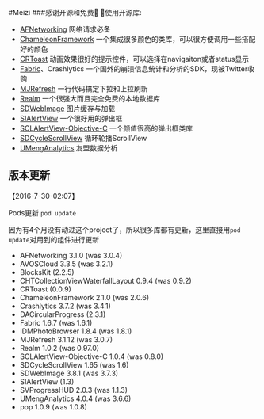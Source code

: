 #Meizi
###感谢开源和免费🌈
🍻使用开源库:

- [AFNetworking](https://leancloud.cn/docs/sdk_down.html) 网络请求必备
- [ChameleonFramework](https://github.com/ViccAlexander/Chameleon) 一个集成很多颜色的类库，可以很方便调用一些搭配好的颜色
- [CRToast](https://github.com/cruffenach/CRToast) 动画效果很好的提示控件，可以选择在navigaiton或者status显示
- [Fabric](https://fabric.io)、Crashlytics 一个国外的崩溃信息统计和分析的SDK，现被Twitter收购
- [MJRefresh](https://github.com/CoderMJLee/MJRefresh) 一行代码搞定下拉和上拉刷新
- [Realm](https://realm.io/) 一个很强大而且完全免费的本地数据库
- [SDWebImage](https://github.com/rs/SDWebImage) 图片缓存与加载
- [SIAlertView](https://github.com/Sumi-Interactive/SIAlertView) 一个很好用的弹出框
- [SCLAlertView-Objective-C](https://github.com/dogo/SCLAlertView) 一个颜值很高的弹出框类库
- [SDCycleScrollView](https://github.com/gsdios/SDCycleScrollView) 循环轮播ScrollView
- [UMengAnalytics](http://www.umeng.com/) 友盟数据分析

## 版本更新
【2016-7-30-02:07】

Pods更新 `pod update`

因为有4个月没有动过这个project了，所以很多库都有更新，这里直接用`pod update`对用到的组件进行更新

* AFNetworking 3.1.0 (was 3.0.4)
* AVOSCloud 3.3.5 (was 3.2.1)
* BlocksKit (2.2.5)
* CHTCollectionViewWaterfallLayout 0.9.4 (was 0.9.2)
* CRToast (0.0.9)
* ChameleonFramework 2.1.0 (was 2.0.6)
* Crashlytics 3.7.2 (was 3.4.1)
* DACircularProgress (2.3.1)
* Fabric 1.6.7 (was 1.6.1)
* IDMPhotoBrowser 1.8.4 (was 1.8.1)
* MJRefresh 3.1.12 (was 3.0.7)
* Realm 1.0.2 (was 0.97.0)
* SCLAlertView-Objective-C 1.0.4 (was 0.8.0)
* SDCycleScrollView 1.65 (was 1.6)
* SDWebImage 3.8.1 (was 3.7.3)
* SIAlertView (1.3)
* SVProgressHUD 2.0.3 (was 1.1.3)
* UMengAnalytics 4.0.4 (was 3.6.6)
* pop 1.0.9 (was 1.0.8)


